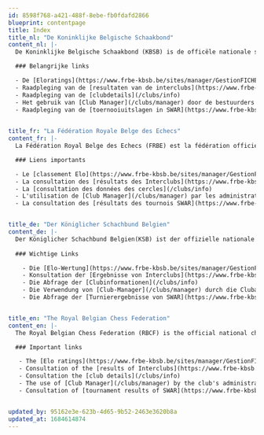 ```yaml
---
id: 8598f768-a421-488f-8ebe-fb0fdafd2866
blueprint: contentpage
title: Index
title_nl: "De Koninklijke Belgische Schaakbond"
content_nl: |-
  De Koninklijke Belgische Schaakbond (KBSB) is de officële nationale schaakfederatie van België.  

  ### Belangrijke links

  - De [Eloratings](https://www.frbe-kbsb.be/sites/manager/GestionFICHES/FRBE_Fiche.php)
  - Raadpleging van de [resultaten van de interclubs](https://www.frbe-kbsb.be/index.php/interclubs/2022-2023)
  - Raadpleging van de [clubdetails](/clubs/info)
  - Het gebruik van [Club Manager](/clubs/manager) door de bestuurders van de club 
  - Raadpleging van de [toernooiuitslagen in SWAR](https://www.frbe-kbsb.be/sites/manager/GestionSWAR/SwarResults.php)
  

title_fr: "La Fédération Royale Belge des Echecs"
content_fr: |-
  La Fédération Royal Belge des Echecs (FRBE) est la fédération officielle de Belgique.

  ### Liens importants

  - Le [classement Elo](https://www.frbe-kbsb.be/sites/manager/GestionFICHES/FRBE_Fiche.php)
  - La consultation des [résultats des Interclubs](https://www.frbe-kbsb.be/index.php/interclubs/2022-2023)
  - La [consultation des données des cercles](/clubs/info)
  - L'utilisation de [Club Manager](/clubs/manager) par les administrateurs du club
  - La consultation des [résultats des tournois SWAR](https://www.frbe-kbsb.be/sites/manager/GestionSWAR/SwarResults.php)


title_de: "Der Königlicher Schachbund Belgien"
content_de: |-
  Der Königlicher Schachbund Belgien(KSB) ist der offizielle nationale Schachverband Belgiens. 
  
  ### Wichtige Links

    - Die [Elo-Wertung](https://www.frbe-kbsb.be/sites/manager/GestionFICHES/FRBE_Fiche.php)
    - Konsultation der [Ergebnisse von Interclubs](https://www.frbe-kbsb.be/index.php/interclubs/2022-2023)
    - Die Abfrage der [Clubinformationen](/clubs/info) 
    - Die Verwendung von [Club-Manager](/clubs/manager) durch die Clubadministratoren
    - Die Abfrage der [Turnierergebnisse von SWAR](https://www.frbe-kbsb.be/sites/manager/GestionSWAR/SwarResults.php)


title_en: "The Royal Belgian Chess Federation"
content_en: |-
  The Royal Belgian Chess Federation (RBCF) is the official national ches federation of Belgium.

  ### Important links

   - The [Elo ratings](https://www.frbe-kbsb.be/sites/manager/GestionFICHES/FRBE_Fiche.php)
   - Consultation of the [results of Interclubs](https://www.frbe-kbsb.be/index.php/interclubs/2022-2023)
   - Consultation the [club details](/clubs/info)
   - The use of [Club Manager](/clubs/manager) by the club's administrators
   - Consultation of [tournament results of SWAR](https://www.frbe-kbsb.be/sites/manager/GestionSWAR/SwarResults.php)


updated_by: 95162e3e-623b-4d65-9b52-2463e3620b8a
updated_at: 1684614874
---
```

